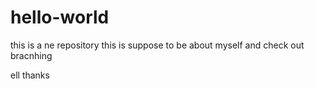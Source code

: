 

# hello-world
this is a ne repository
this is suppose to be about myself and check out bracnhing 

ell thanks 
